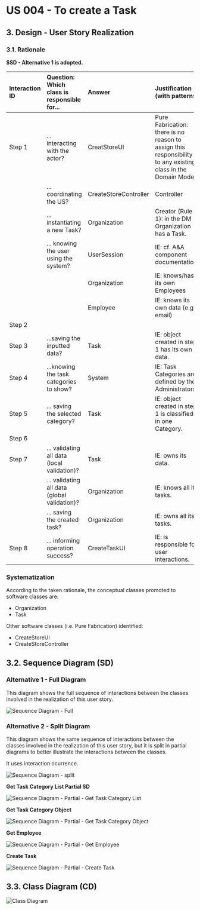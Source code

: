 # US 004 - To create a Task 

## 3. Design - User Story Realization 

### 3.1. Rationale

**SSD - Alternative 1 is adopted.**

| Interaction ID | Question: Which class is responsible for...   | Answer                | Justification (with patterns)                                                                                 |
|:---------------|:----------------------------------------------|:----------------------|:--------------------------------------------------------------------------------------------------------------|
| Step 1  		     | 	... interacting with the actor?              | CreatStoreUI          | Pure Fabrication: there is no reason to assign this responsibility to any existing class in the Domain Model. |
| 			  		        | 	... coordinating the US?                     | CreateStoreController | Controller                                                                                                    |
| 			  		        | 	... instantiating a new Task?                | Organization          | Creator (Rule 1): in the DM Organization has a Task.                                                          |
| 			  		        | ... knowing the user using the system?        | UserSession           | IE: cf. A&A component documentation.                                                                          |
| 			  		        | 							                                       | Organization          | IE: knows/has its own Employees                                                                               |
| 			  		        | 							                                       | Employee              | IE: knows its own data (e.g. email)                                                                           |
| Step 2  		     | 							                                       |                       |                                                                                                               |
| Step 3  		     | 	...saving the inputted data?                 | Task                  | IE: object created in step 1 has its own data.                                                                |
| Step 4  		     | 	...knowing the task categories to show?      | System                | IE: Task Categories are defined by the Administrators.                                                        |
| Step 5  		     | 	... saving the selected category?            | Task                  | IE: object created in step 1 is classified in one Category.                                                   |
| Step 6  		     | 							                                       |                       |                                                                                                               |              
| Step 7  		     | 	... validating all data (local validation)?  | Task                  | IE: owns its data.                                                                                            | 
| 			  		        | 	... validating all data (global validation)? | Organization          | IE: knows all its tasks.                                                                                      | 
| 			  		        | 	... saving the created task?                 | Organization          | IE: owns all its tasks.                                                                                       | 
| Step 8  		     | 	... informing operation success?             | CreateTaskUI          | IE: is responsible for user interactions.                                                                     | 

### Systematization ##

According to the taken rationale, the conceptual classes promoted to software classes are: 

 * Organization
 * Task

Other software classes (i.e. Pure Fabrication) identified: 

 * CreateStoreUI  
 * CreateStoreController


## 3.2. Sequence Diagram (SD)

### Alternative 1 - Full Diagram

This diagram shows the full sequence of interactions between the classes involved in the realization of this user story.

![Sequence Diagram - Full](svg/us004-sequence-diagram-full.svg)

### Alternative 2 - Split Diagram

This diagram shows the same sequence of interactions between the classes involved in the realization of this user story, but it is split in partial diagrams to better illustrate the interactions between the classes.

It uses interaction ocurrence.

![Sequence Diagram - split](svg/us004-sequence-diagram-split.svg)

**Get Task Category List Partial SD**

![Sequence Diagram - Partial - Get Task Category List](svg/us004-sequence-diagram-partial-get-property-list.svg)

**Get Task Category Object**

![Sequence Diagram - Partial - Get Task Category Object](svg/us004-sequence-diagram-partial-get-property.svg)

**Get Employee**

![Sequence Diagram - Partial - Get Employee](svg/us004-sequence-diagram-partial-get-employee.svg)

**Create Task**

![Sequence Diagram - Partial - Create Task](svg/us004-sequence-diagram-partial-create-property.svg)

## 3.3. Class Diagram (CD)

![Class Diagram](svg/us004-class-diagram.svg)